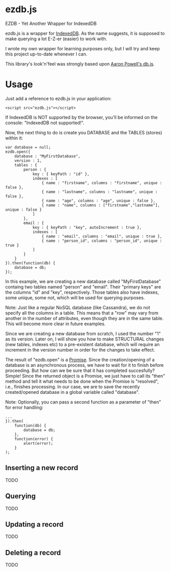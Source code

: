 # ezdb.js
EZDB - Yet Another Wrapper for IndexedDB

ezdb.js is a wrapper for [IndexedDB](http://www.w3.org/TR/IndexedDB/). As the name suggests, it is supposed to make querying a lot E-Z-er (easier) to work with.

I wrote my own wrapper for learning purposes only, but I will try and keep this project up-to-date whenever I can.

This library's look'n'feel was strongly based upon [Aaron Powell's db.js](https://github.com/aaronpowell/db.js/).

Usage
=====

Just add a reference to ezdb.js in your application:

	<script src="ezdb.js"></script>

If IndexedDB is NOT supported by the browser, you'll be informed on the console: "IndexedDB not supported!".

Now, the next thing to do is create you DATABASE and the TABLES (stores) within it:

	var database = null;
	ezdb.open({
	    database : "MyFirstDatabase",
	    version : 1,
	    tables : {
	        person : {
	            key : { keyPath : "id" },
	            indexes : [
	                { name : "firstname", columns : "firstname", unique : false },
	                { name : "lastname", columns : "lastname", unique : false },
	                { name : "age", columns : "age", unique : false },
	                { name : "name", columns : ["firstname","lastname"], unique : false }
	            ]
	        },
	        email : {
	        	key : { keyPath : "key", autoIncrement : true },
	            indexes : [
	                { name : "email", columns : "email", unique : true },
	                { name : "person_id", columns : "person_id", unique : true }
	            ]
	        }
	    }
	}).then(function(db) {
	    database = db;
	});

In this example, we are creating a new database called "MyFirstDatabase" containg two tables named "person" and "email". Their "primary keys" are the columns "id" and "key", respectively. Those tables also have indexes, some unique, some not, which will be used for querying purposes.

Note: Just like a regular NoSQL database (like Cassandra), we do not specify all the columns in a table. This means that a "row" may vary from another in the number of attributes, even though they are in the same table. This will become more clear in future examples.

Since we are creating a new database from scratch, I used the number "1" as its version. Later on, I will show you how to make STRUCTURAL changes (new tables, indexes etc) to a pre-existent database, which will require an increment in the version number in order for the changes to take effect. 

The result of "ezdb.open" is a [Promise](https://www.promisejs.org/). Since the creation/opening of a database is an asynchronous process, we have to wait for it to finish before proceeding. But how can we be sure that it has completed succesfully? Simple! Since the returned object is a Promise, we just have to call its "then" method and tell it what needs to be done when the Promise is "resolved", i.e., finishes processing. In our case, we are to save the recently created/opened database in a global variable called "database".

Note: Optionally, you can pass a second function as a parameter of "then" for error handling:

	...
	}).then(
		function(db) {
		    database = db;
		},
		function(error) {
		    alert(error);
		}
	);


## Inserting a new record
TODO
## Querying
TODO
## Updating a record
TODO
## Deleting a record
TODO
